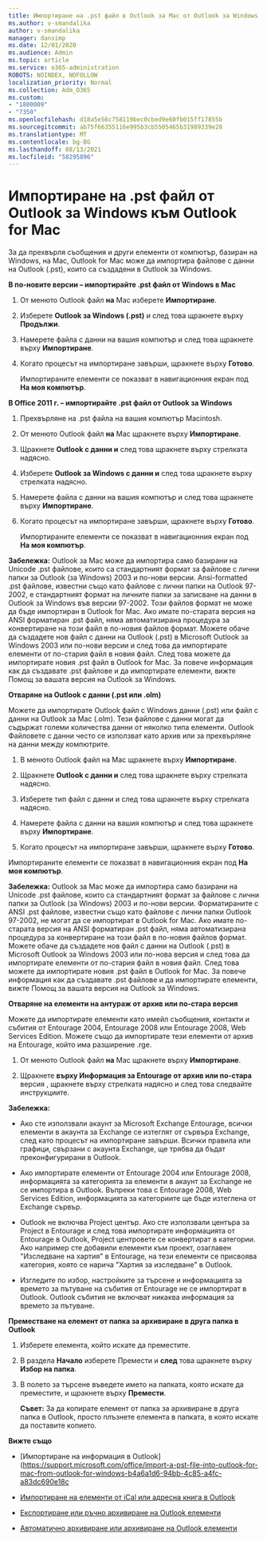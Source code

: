 ```yaml
---
title: Импортиране на .pst файл в Outlook за Mac от Outlook за Windows
ms.author: v-smandalika
author: v-smandalika
manager: dansimp
ms.date: 12/01/2020
ms.audience: Admin
ms.topic: article
ms.service: o365-administration
ROBOTS: NOINDEX, NOFOLLOW
localization_priority: Normal
ms.collection: Adm_O365
ms.custom:
- "1800009"
- "7350"
ms.openlocfilehash: d18a5e56c758119bec0cbed9e60fb015ff17855b
ms.sourcegitcommit: ab75f66355116e995b3cb5505465b31989339e28
ms.translationtype: MT
ms.contentlocale: bg-BG
ms.lasthandoff: 08/13/2021
ms.locfileid: "58295896"
---
```

# <a name="import-a-pst-file-from-outlook-for-windows-to-outlook-for-mac"></a>Импортиране на .pst файл от Outlook за Windows към Outlook for Mac 

За да прехвърля съобщения и други елементи от компютър, базиран на Windows, на Mac, Outlook for Mac може да импортира файлове с данни на Outlook (.pst), които са създадени в Outlook за Windows.

**В по-новите версии – импортирайте .pst файл от Windows в Mac**

1. От менюто Outlook файл **на** Mac изберете **Импортиране**.

2. Изберете **Outlook за Windows (.pst)** и след това щракнете върху **Продължи**.

3. Намерете файла с данни на вашия компютър и след това щракнете върху **Импортиране**.

4. Когато процесът на импортиране завърши, щракнете върху **Готово**.

   Импортираните елементи се показват в навигационния екран под **На моя компютър**.


**В Office 2011 г. – импортирайте .pst файл от Outlook за Windows**

1. Прехвърляне на .pst файла на вашия компютър Macintosh.

2. От менюто Outlook файл **на** Mac щракнете върху **Импортиране**.

3. Щракнете **Outlook с данни и** след това щракнете върху стрелката надясно.

4. Изберете **Outlook за Windows с данни и** след това щракнете върху стрелката надясно.

5. Намерете файла с данни на вашия компютър и след това щракнете върху **Импортиране**.

6. Когато процесът на импортиране завърши, щракнете върху **Готово**.

   Импортираните елементи се показват в навигационния екран под **На моя компютър**.

**Забележка:** Outlook за Mac може да импортира само базирани на Unicode .pst файлове, които са стандартният формат за файлове с лични папки за Outlook (за Windows) 2003 и по-нови версии. Ansi-formatted .pst файлове, известни също като файлове с лични папки на Outlook 97-2002, е стандартният формат на личните папки за записване на данни в Outlook за Windows във версии 97-2002. Този файлов формат не може да бъде импортиран в Outlook for Mac. Ако имате по-старата версия на ANSI форматиран .pst файл, няма автоматизирана процедура за конвертиране на този файл в по-новия файлов формат. Можете обаче да създадете нов файл с данни на Outlook (.pst) в Microsoft Outlook за Windows 2003 или по-нови версии и след това да импортирате елементи от по-стария файл в новия файл. След това можете да импортирате новия .pst файл в Outlook for Mac. За повече информация как да създавате .pst файлове  и да импортирате елементи, вижте Помощ за вашата версия на Outlook за Windows.

**Отваряне на Outlook с данни (.pst или .olm)**

Можете да импортирате Outlook файл с Windows данни (.pst) или файл с данни на Outlook за Mac (.olm). Тези файлове с данни могат да съдържат големи количества данни от няколко типа елементи. Outlook Файловете с данни често се използват като архив или за прехвърляне на данни между компютрите.

1. В менюто Outlook файл на Mac щракнете върху **Импортиране**.

2. Щракнете **Outlook с данни и** след това щракнете върху стрелката надясно.

3. Изберете тип файл с данни и след това щракнете върху стрелката надясно.

4. Намерете файла с данни на вашия компютър и след това щракнете върху **Импортиране**.

5. Когато процесът на импортиране завърши, щракнете върху **Готово**.

Импортираните елементи се показват в навигационния екран под **На моя компютър**.

**Забележка:** Outlook за Mac може да импортира само базирани на Unicode .pst файлове, които са стандартният формат за файлове с лични папки за Outlook (за Windows) 2003 и по-нови версии. Форматираните с ANSI .pst файлове, известни също като файлове с лични папки Outlook 97-2002, не могат да се импортират в Outlook for Mac. Ако имате по-старата версия на ANSI форматиран .pst файл, няма автоматизирана процедура за конвертиране на този файл в по-новия файлов формат. Можете обаче да създадете нов файл с данни на Outlook (.pst) в Microsoft Outlook за Windows 2003 или по-нова версия и след това да импортирате елементи от по-стария файл в новия файл. След това можете да импортирате новия .pst файл в Outlook for Mac. За повече информация как да създавате .pst файлове и да импортирате елементи, вижте Помощ за вашата версия на Outlook за Windows. 

**Отваряне на елементи на антураж от архив или по-стара версия**

Можете да импортирате елементи като имейл съобщения, контакти и събития от Entourage 2004, Entourage 2008 или Entourage 2008, Web Services Edition. Можете също да импортирате тези елементи от архив на Entourage, който има разширение .rge.

1. От менюто Outlook файл **на** Mac щракнете върху **Импортиране**.

2. Щракнете **върху Информация за Entourage от архив или по-стара** версия , щракнете върху стрелката надясно и след това следвайте инструкциите.

**Забележка:**
- Ако сте използвали акаунт за Microsoft Exchange Entourage, всички елементи в акаунта за Exchange се изтеглят от сървъра Exchange, след като процесът на импортиране завърши. Всички правила или графици, свързани с акаунта Exchange, ще трябва да бъдат преконфигурирани в Outlook.

- Ако импортирате елементи от Entourage 2004 или Entourage 2008, информацията за категорията за елементи в акаунт за Exchange не се импортира в Outlook. Въпреки това с Entourage 2008, Web Services Edition, информацията за категориите ще бъде изтеглена от Exchange сървър.

- Outlook не включва Project център. Ако сте използвали центъра за Project в Entourage и след това импортирате информацията от Entourage в Outlook, Project центровете се конвертират в категории. Ако например сте добавили елементи към проект, озаглавен "Изследване на хартия" в Entourage, на тези елементи се присвоява категория, която се нарича "Хартия за изследване" в Outlook.

- Изгледите по избор, настройките за търсене и информацията за времето за пътуване на събития от Entourage не се импортират в Outlook. Outlook събития не включват никаква информация за времето за пътуване.

**Преместване на елемент от папка за архивиране в друга папка в Outlook**

1. Изберете елемента, който искате да преместите.

2. В раздела **Начало** изберете Премести и **след** това щракнете върху **Избор на папка**.

3. В полето за търсене въведете името на папката, която искате да преместите, и щракнете върху **Премести**.

   **Съвет:** За да копирате елемент от папка за архивиране в друга папка в Outlook, просто плъзнете елемента в папката, в която искате да поставите копието.

**Вижте също**

- [Импортиране на информация в Outlook] (https://support.microsoft.com/office/import-a-pst-file-into-outlook-for-mac-from-outlook-for-windows-b4a6a1d6-94bb-4c85-a4fc-a83dc690e18c

- [Импортиране на елементи от iCal или адресна книга в Outlook](https://support.microsoft.com/office/import-ical-or-address-book-items-into-outlook-for-mac-0450a248-6a40-4f84-ba9c-6c545bc11639)


- [Експортиране или ръчно архивиране на Outlook елементи](https://support.microsoft.com/office/export-items-to-an-archive-file-in-outlook-for-mac-281a62bf-cc42-46b1-9ad5-6bda80ca3106)

- [Автоматично архивиране или архивиране на Outlook елементи](https://support.microsoft.com/office/automatically-archive-or-back-up-outlook-for-mac-items-441fcce5-2262-4b64-ac8c-fa949df989f5)
